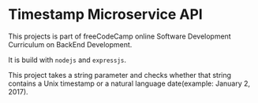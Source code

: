 # Timestamp Microservice API

This projects is part of  freeCodeCamp online Software Development  Curriculum on BackEnd Development.

It is build with ```nodejs``` and ```expressjs```.

This project takes a string parameter and checks whether that string contains a Unix timestamp or a natural language date(example: January 2, 2017).